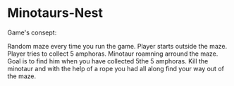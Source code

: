 # Minotaurs-Nest

Game's consept:

Random maze every time you run the game.
Player starts outside the maze.
Player tries to collect 5 amphoras.
Minotaur roamning arround the maze.
Goal is to find him when you have collected 5the 5 amphoras.
Kill the minotaur and with the help of a rope you had all along find your way out of the maze.
